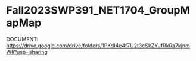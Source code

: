 # Fall2023SWP391_NET1704_GroupMapMap
DOCUMENT: https://drive.google.com/drive/folders/1PKdI4e4f7U2t3cSkZYJfRkRa7kjnmWIi?usp=sharing
